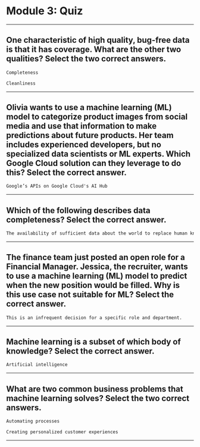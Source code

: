 # Module 3: Quiz
____
## One characteristic of high quality, bug-free data is that it has coverage. What are the other two qualities? Select the two correct answers.
```cmd
Completeness
```
```cmd
Cleanliness
```
____
## Olivia wants to use a machine learning (ML) model to categorize product images from social media and use that information to make predictions about future products. Her team includes experienced developers, but no specialized data scientists or ML experts. Which Google Cloud solution can they leverage to do this? Select the correct answer.
```cmd
Google’s APIs on Google Cloud's AI Hub
```
____
## Which of the following describes data completeness? Select the correct answer.
```cmd
The availability of sufficient data about the world to replace human knowledge
```
_____
## The finance team just posted an open role for a Financial Manager. Jessica, the recruiter, wants to use a machine learning (ML) model to predict when the new position would be filled. Why is this use case not suitable for ML? Select the correct answer.
```cmd
This is an infrequent decision for a specific role and department.
```
_____
## Machine learning is a subset of which body of knowledge? Select the correct answer.
```cmd
Artificial intelligence
```
_____
## What are two common business problems that machine learning solves? Select the two correct answers.
```cmd
Automating processes
```
```cmd
Creating personalized customer experiences
```
_____
